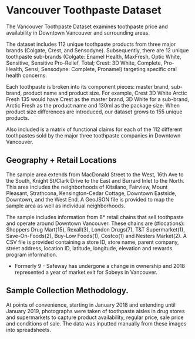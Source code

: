 # Vancouver Toothpaste Dataset

The Vancouver Toothpaste Dataset examines toothpaste price and availability in Downtown Vancouver and surrounding areas.

The dataset includes 112 unique toothpaste products from three major brands (Colgate, Crest, and Sensodyne). Subsequently, there are 12 unique toothpaste sub-brands (Colgate: Enamel Health, MaxFresh, Optic White, Sensitive, Sensitive Pro-Relief, Total; Crest: 3D White, Complete, Pro-Health, Sensi; Sensodyne: Complete, Pronamel) targeting specific oral health concerns. 

Each toothpaste is broken into its component pieces: master brand, sub-brand, product name and product size. For example, Crest 3D White Arctic Fresh 135 would have Crest as the master brand, 3D White for a sub-brand, Arctic Fresh as the product name and 130ml as the package size. When product size differences are introduced, our dataset grows to 155 unique products. 

Also included is a matrix of functional claims for each of the 112 different toothpastes sold by the major three toothpaste companies in Downtown Vancouver. 

## Geography + Retail Locations
The sample area extends from MacDonald Street to the West, 16th Ave to the South, Knight St/Clark Drive to the East and Burrard Inlet to the North. This area includes the neighborhoods of Kitsilano, Fairview, Mount Pleasant, Strathcona, Kensington-Cedar Cottage, Downtown Eastside, Downtown, and the West End. A GeoJSON file is provided to map the sample area as well as individual neighborhoods.

The sample includes information from 8* retail chains that sell toothpaste and operate around Downtown Vancouver. These chains are (#locations): Shoppers Drug Mart(15), Rexall(3), London Drugs(7), T&T Supermarket(1), Save-On-Foods(2), Buy-Low Foods(1), Costco(1) and Nesters Market(2). A CSV file is provided  containing a store ID, store name, parent company, street address, location ID, latitude, longitude, elevation and rewards program information. 

* Formerly 9 - Safeway has undergone a change in ownership and 2018 represented a year of market exit for Sobeys in Vancouver. 

## Sample Collection Methodology.
At points of convenience, starting in January 2018 and extending until January 2019, photographs were taken of toothpaste aisles in drug stores and supermarkets to capture product availability, regular price, sale price and conditions of sale. The data was inputted manually from these images into spreadsheets.
